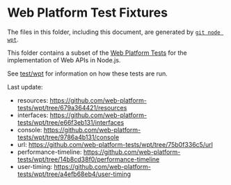 # Web Platform Test Fixtures

The files in this folder, including this document,
are generated by [`git node wpt`][].

This folder contains a subset of the [Web Platform Tests][] for the
implementation of Web APIs in Node.js.

See [test/wpt](../../wpt/README.md) for information on how these tests are run.

Last update:

- resources: https://github.com/web-platform-tests/wpt/tree/679a364421/resources
- interfaces: https://github.com/web-platform-tests/wpt/tree/e66f3eb131/interfaces
- console: https://github.com/web-platform-tests/wpt/tree/9786a4b131/console
- url: https://github.com/web-platform-tests/wpt/tree/75b0f336c5/url
- performance-timeline: https://github.com/web-platform-tests/wpt/tree/14b8cd38f0/performance-timeline
- user-timing: https://github.com/web-platform-tests/wpt/tree/a4efb68eb4/user-timing

[Web Platform Tests]: https://github.com/web-platform-tests/wpt
[`git node wpt`]: https://github.com/nodejs/node-core-utils/blob/master/docs/git-node.md#git-node-wpt
